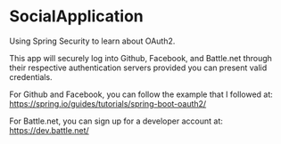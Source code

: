 # SocialApplication
Using Spring Security to learn about OAuth2.

This app will securely log into Github, Facebook, and Battle.net through their respective authentication servers provided you can present valid credentials.

For Github and Facebook, you can follow the example that I followed at:
https://spring.io/guides/tutorials/spring-boot-oauth2/

For Battle.net, you can sign up for a developer account at:
https://dev.battle.net/